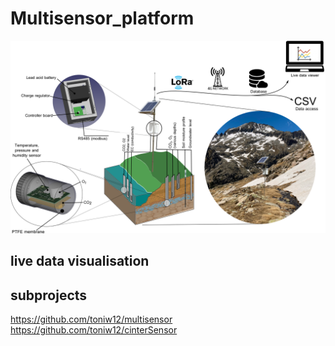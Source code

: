 # Multisensor_platform
<img src="https://raw.githubusercontent.com/toniw12/Multisensor_platform/e9774dfb20d2088d44cdcdd76fa01f2e00aeedc8/Graphics/Soil%20cut.png">

## live data visualisation


## subprojects
https://github.com/toniw12/multisensor
https://github.com/toniw12/cinterSensor
